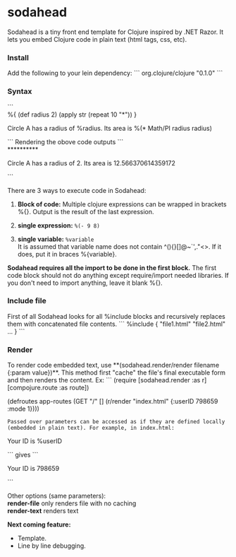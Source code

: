 # sodahead

Sodahead is a tiny front end template for Clojure inspired by .NET Razor. It lets you embed Clojure code in plain text (html tags, css, etc).<br>

<h3>Install</h3>
Add the following to your lein dependency:
```
org.clojure/clojure "0.1.0"
```

<h3>Syntax</h3>
```
<div>
%{
	(def radius 2)
	(apply str (repeat 10 "*"))
}
</div>
<p>Circle A has a radius of %radius. Its area is %(* Math/PI radius radius)</p>
```
Rendering the obove code outputs
```
<div>**********</div>
<p>Circle A has a radius of 2. Its area is 12.566370614359172</p>
```

There are 3 ways to execute code in Sodahead:

1. <b>Block of code:</b> Multiple clojure expressions can be wrapped in brackets %{}. Output is the result of the last expression.<br>

2. <b>single expression:</b> `%(- 9 8)`<br>

3. <b>single variable:</b> `%variable` <br>
It is assumed that variable name does not contain ^(){}[]@\~`',."<>. If it does, put it in braces %{variable}.


**Sodahead requires all the import to be done in the first block.** The first code block should not do anything except require/import needed libraries. If you don't need to import anything, leave it blank %{}.

<h3>Include file</h3>
First of all Sodahead looks for all %include blocks and recursively replaces them with concatenated file contents.
```
%include {
	"file1.html"
	"file2.html"
	...
}
```

<h3>Render </h3>
To render code embedded text, use **(sodahead.render/render filename {:param value})**. This method first "cache" the file's final executable form and then renders the content.  Ex:
```
(require [sodahead.render :as r]  
		[compojure.route :as route])

(defroutes app-routes 
        (GET "/" [] (r/render "index.html" {:userID 798659 :mode 1})))
```
Passed over parameters can be accessed as if they are defined locally (embedded in plain text). For example, in index.html:
```
<p>Your ID is %userID </p>
```
gives
```
<p>Your ID is 798659 </p>
```

Other options (same parameters):<br>
**render-file** only renders file with no caching<br>
**render-text** renders text


**Next coming feature:** 
- Template.
- Line by line debugging.